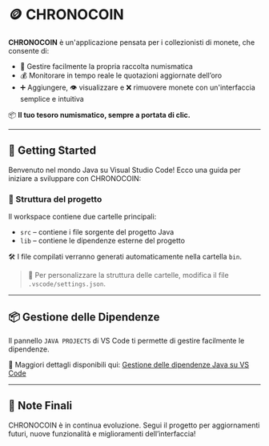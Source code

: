 # 🪙 CHRONOCOIN

**CHRONOCOIN** è un'applicazione pensata per i collezionisti di monete, che consente di:
- 🧩 Gestire facilmente la propria raccolta numismatica
- 💰 Monitorare in tempo reale le quotazioni aggiornate dell’oro
- ➕ Aggiungere, 👁️ visualizzare e ❌ rimuovere monete con un'interfaccia semplice e intuitiva

📦 **Il tuo tesoro numismatico, sempre a portata di clic.**

---

## 🚀 Getting Started

Benvenuto nel mondo Java su Visual Studio Code! Ecco una guida per iniziare a sviluppare con CHRONOCOIN:

### 📁 Struttura del progetto

Il workspace contiene due cartelle principali:

- `src` – contiene i file sorgente del progetto Java
- `lib` – contiene le dipendenze esterne del progetto

🛠️ I file compilati verranno generati automaticamente nella cartella `bin`.

> 🔧 Per personalizzare la struttura delle cartelle, modifica il file `.vscode/settings.json`.

---

## 📦 Gestione delle Dipendenze

Il pannello `JAVA PROJECTS` di VS Code ti permette di gestire facilmente le dipendenze.

🔗 Maggiori dettagli disponibili qui: [Gestione delle dipendenze Java su VS Code](https://github.com/microsoft/vscode-java-dependency#manage-dependencies)

---

## 🧭 Note Finali

CHRONOCOIN è in continua evoluzione. Segui il progetto per aggiornamenti futuri, nuove funzionalità e miglioramenti dell’interfaccia!
